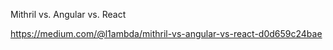 Mithril vs. Angular vs. React

https://medium.com/@l1ambda/mithril-vs-angular-vs-react-d0d659c24bae

